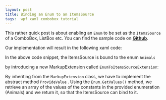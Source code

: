 ```yaml
---
layout: post
title: Binding an Enum to an ItemsSource
tags:  wpf xaml combobox tutorial 
---
```


This rather quick post is about enabling an `Enum` to be set as the `ItemsSource` of a ComboBox, ListBox etc. You can find the sample code on [**Github**](https://github.com/dimitrispaxinos/WPFDemos/tree/master/EnumToItemSourceBindingSample). 

Our implementation will result in the following xaml code:

<script src="https://gist.github.com/dimitrispaxinos/01a5e62867ac8700cb2e.js"></script>

In the above code snippet, the ItemsSource is bound to the enum `Animals`

<script src="https://gist.github.com/dimitrispaxinos/7198401f09f9f7ba2c5b.js"></script>

by introducing a new MarkupExtension called `EnumToItemsSourceExtension`:

<script src="https://gist.github.com/dimitrispaxinos/42516a462fb2b6349646.js"></script>

By inheriting from the `MarkupExtension` class, we have to implement the abstract method `ProvideValue` .  Using the `Enum.GetValues()` method, we retrieve an array of the values of the constants in the provided enumeration (Animals) and we return it, so that the ItemsSource can bind to it.